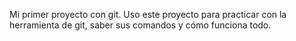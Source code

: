 Mi primer proyecto con git.
Uso este proyecto para practicar con la herramienta de git, saber sus comandos y cómo funciona todo.
